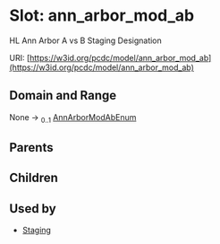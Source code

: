 
# Slot: ann_arbor_mod_ab


HL Ann Arbor A vs B Staging Designation

URI: [https://w3id.org/pcdc/model/ann_arbor_mod_ab](https://w3id.org/pcdc/model/ann_arbor_mod_ab)


## Domain and Range

None &#8594;  <sub>0..1</sub> [AnnArborModAbEnum](AnnArborModAbEnum.md)

## Parents


## Children


## Used by

 * [Staging](Staging.md)
